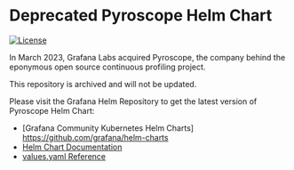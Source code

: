 # Deprecated Pyroscope Helm Chart

[![License](https://img.shields.io/badge/License-Apache%202.0-blue.svg)](https://opensource.org/licenses/Apache-2.0)

In March 2023, Grafana Labs acquired Pyroscope, the company behind the eponymous open source continuous profiling project. 

This repository is archived and will not be updated.

Please visit the Grafana Helm Repository to get the latest version of Pyroscope Helm Chart:
* [Grafana Community Kubernetes Helm Charts] https://github.com/grafana/helm-charts
* [Helm Chart Documentation](https://grafana.com/docs/pyroscope/next/deploy-kubernetes/)
* [values.yaml Reference](https://github.com/grafana/pyroscope/tree/next/operations/pyroscope/helm/pyroscope)
